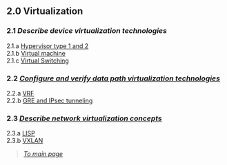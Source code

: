 ## 2.0 Virtualization  


### 2.1 *Describe device virtualization technologies*  
2.1.a [Hypervisor type 1 and 2](https://github.com/network-dluong/CCNP-ENCOR/blob/2.0-Virtualization/2.1.a%20Hypervisor%20type%201%20and%202.md)  
2.1.b [Virtual machine](https://github.com/network-dluong/CCNP-ENCOR/blob/2.0-Virtualization/2.1b%20Virtual%20machine.md)  
2.1.c [Virtual Switching](https://github.com/network-dluong/CCNP-ENCOR/blob/2.0-Virtualization/2.1.c%20Virtual%20Switching.md)  


### 2.2 *[Configure and verify data path virtualization technologies](https://github.com/network-dluong/CCNP-ENCOR/blob/2.0-Virtualization/2.2%20Configure%20and%20verify%20data%20path%20virtualization%20technologies.md)*  
2.2.a [VRF](https://github.com/network-dluong/CCNP-ENCOR/blob/2.0-Virtualization/2.2.a%20VRF.md)  
2.2.b [GRE and IPsec tunneling](https://github.com/network-dluong/CCNP-ENCOR/blob/2.0-Virtualization/2.2b%20GRE%20and%20IPsec%20tunneling.md)  


### 2.3 *[Describe network virtualization concepts](https://github.com/network-dluong/CCNP-ENCOR/blob/2.0-Virtualization/2.3%20Describe%20network%20virtualization%20concepts.md)*  
2.3.a [LISP](https://github.com/network-dluong/CCNP-ENCOR/blob/2.0-Virtualization/2.3.a%20LISP.md)  
2.3.b [VXLAN](https://github.com/network-dluong/CCNP-ENCOR/blob/2.0-Virtualization/2.3.b%20VXLAN.md)  


> [*To main page*](https://github.com/network-dluong/CCNP-ENCOR/tree/master)
